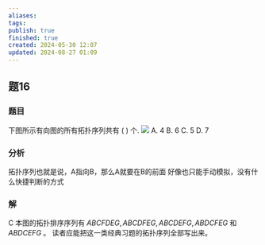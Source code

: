 ```yaml
---
aliases: 
tags: 
publish: true
finished: true
created: 2024-05-30 12:07
updated: 2024-08-27 01:09
---
```

## 题16
### 题目
下图所示有向图的所有拓扑序列共有 ( ) 个.
![](https://img.hwenyi.live/202405291147175.webp)
A. 4 
B. 6 
C. 5 
D. 7
### 分析
拓扑序列也就是说，A指向B，那么A就要在B的前面
好像也只能手动模拟，没有什么快捷判断的方式
### 解
C
本图的拓扑排序序列有 ${ABCFDEG},{ABCDFEG},{ABCDEFG},{ABDCFEG}$ 和 ${ABDCEFG}$ 。
读者应能把这一类经典习题的拓扑序列全部写出来。